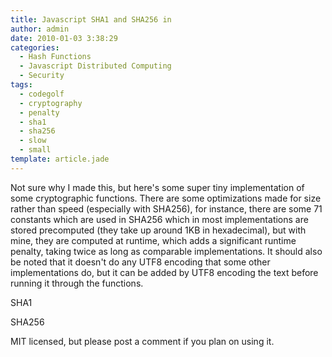 ```yaml
---
title: Javascript SHA1 and SHA256 in 
author: admin
date: 2010-01-03 3:38:29
categories:
  - Hash Functions
  - Javascript Distributed Computing
  - Security
tags: 
  - codegolf
  - cryptography
  - penalty
  - sha1
  - sha256
  - slow
  - small
template: article.jade
---
```


Not sure why I made this, but here's some super tiny implementation of some cryptographic functions. There are some optimizations made for size rather than speed (especially with SHA256), for instance, there are some 71 constants which are used in SHA256 which in most implementations are stored precomputed (they take up around 1KB in hexadecimal), but with mine, they are computed at runtime, which adds a significant runtime penalty, taking twice as long as comparable implementations. It should also be noted that it doesn't do any UTF8 encoding that some other implementations do, but it can be added by UTF8 encoding the text before running it through the functions.

SHA1
<script type="text/javascript" src="http://gist.github.com/267720.js"></script>

SHA256
<script type="text/javascript" src="http://gist.github.com/268113.js"></script>

MIT licensed, but please post a comment if you plan on using it.
